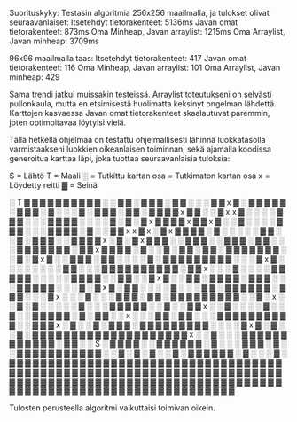 Suorituskyky:
Testasin algoritmia 256x256 maailmalla, ja tulokset olivat seuraavanlaiset:
Itsetehdyt tietorakenteet: 5136ms
Javan omat tietorakenteet: 873ms
Oma Minheap, Javan arraylist: 1215ms
Oma Arraylist, Javan minheap: 3709ms

96x96 maailmalla taas: 
Itsetehdyt tietorakenteet: 417
Javan omat tietorakenteet: 116
Oma Minheap, Javan arraylist: 101
Oma Arraylist, Javan minheap: 429

Sama trendi jatkui muissakin testeissä. Arraylist toteutukseni on selvästi pullonkaula, mutta en etsimisestä huolimatta keksinyt ongelman lähdettä. Karttojen kasvaessa Javan omat tietorakenteet skaalautuvat paremmin, joten optimoitavaa löytyisi vielä.


Tällä hetkellä ohjelmaa on testattu ohjelmallisesti lähinnä luokkatasolla varmistaakseni luokkien oikeanlaisen toiminnan, sekä ajamalla koodissa generoitua karttaa läpi, joka tuottaa seuraavanlaisia tuloksia:

S = Lähtö
T = Maali
░ = Tutkittu kartan osa
  = Tutkimaton kartan osa
x = Löydetty reitti
▓ = Seinä

░ T ▓ ▓ ▓   ▓ ▓ ▓ ▓ ▓   ▓ ▓ ░ ░ ▓ ▓ ░ ▓ ▓     ▓ ░ ▓ ▓ ░ ░ ░ ▓ ▓
x   ▓ ░ ▓ ▓ ▓ ▓ ▓ ░ ▓ ▓ ▓ ░ ▓ ░ ░ ░ ▓ ░ ▓     ▓ ▓ ░ ▓ ▓ ░ ▓ ▓ ▓
▓ x ▓ ▓ ░ ░ ▓ x x ▓ ░ ░ ░ ░ ▓ ▓ ▓ ░ ░ ░ ▓ ▓ ▓ ▓ ░ ░ ░ ░ ▓ ░ ▓ ░
▓ x ▓ ▓ ▓ ▓ x ▓ ▓ x ▓ ░ ░ ▓ ░ ░ ░ ░ ▓ ▓ ▓ ░ ░ ░ ▓ ▓ ▓ ▓ ░ ▓ ░ ░
▓ ▓ x x ▓ x ░ ▓ x ▓ ▓ ▓ ▓ ░ ▓ ░ ░ ░ ░ ░ ▓ ▓ ░ ░ ▓ ░ ▓ ▓ ▓ ░ ░ ▓
▓ ▓   ▓ x ░ ▓ ░ ▓ x ▓ ▓ ▓ ░ ░ ▓ ▓ ▓ ░ ░ ▓ ▓ ▓ ░ ▓ ▓ ░ ░ ░ ▓ ▓ ▓
▓ ▓       ▓ ▓ ░ ▓ ▓ x ▓ ▓ ▓ ▓ ░ ▓ ░ ░ ▓ ░ ▓ ▓ ░ ▓ ▓ ░ ▓ ▓ ▓ ▓
  ▓     ▓ ▓ ░ ░ ▓ ░ ▓ x ▓ ░ ░ ▓ ▓ ▓ ░ ▓ ▓ ░ ░ ░ ░ ▓ ░ ▓     ▓
▓   ▓ ▓ ▓ ▓ ▓ ▓ ░ ░ ░ ▓ x ▓ ░ ░ ░ ░ ░ ░ ░ ░ ▓ ▓ ░ ░ ░ ▓ ▓ ▓ ▓ ▓
▓           ▓ ▓ ▓ ▓ ░ ▓ ▓ x ░ ░ ░ ▓ ░ ░ ░ ░ ▓ ▓ ▓ ▓ ▓ ░ ░ ░ ░ ░
  ▓     ▓ ▓ ▓ ░ ░ ▓ ▓ ░ ░ ▓ x ▓ ░ ░ ▓ ▓ ░ ▓ ▓ ▓ ▓ ░ ▓ ▓ ▓ ░ ░ ░
  ▓ ▓ ▓       ▓ ▓ ░ ░ ░ ▓ ░ ▓ x ▓ ░ ▓ ▓ ░ ░ ░ ░ ▓ ░ ░ ░ ▓ ▓ ░ ▓
▓   ▓   ▓   ▓ ▓ ░ ▓ ▓ ▓ ░ ░ ░ ▓ x ░ ░ ░ ▓ ░ ░ ░ ▓ ▓ ▓ ░ ▓ ▓ ░ ▓
▓   ▓ ▓     ▓ ▓     ▓ ▓ ▓ ░ ░ ▓ ░ x ░ ░ ▓ ░ ▓ ░ ░ ░ ░ ░ ▓ ░ ░ ░
▓     ▓     ▓     ▓ ▓ ░ ░ ▓ ░ ░ ▓ ▓ x ░ ░ ▓ ░ ░ ░ ░ ▓ ░ ░ ▓ ░ ░
▓ ▓   ▓       ▓       ▓ ░ ▓ ░ ▓ ▓ ░ ░ x ░ ░ ░ ▓ ▓ ░ ▓ ▓ ░ ░ ░ ▓
▓     ▓ ▓     ▓ ▓ ▓     ▓ ▓ ▓ ░ ░ ▓ ▓ ▓ x ░ ▓ ░ ░ ▓ ░ ▓ ▓ ▓ ░
▓ ▓ ▓     ▓ ▓ ▓ ▓ ▓   ▓     ░ ░ ░ ░ ▓ x ▓ ░ ▓ ░ ░ ▓ ░ ▓   ▓ ▓ ▓
▓   ▓ ▓ ▓ ▓ ▓ ▓ ▓   ▓   ▓   ▓ ▓ ▓ ▓ ▓ ▓ x ░ ░ ▓ ░ ░ ░ ▓ ▓ ▓ ▓
▓         ▓ ▓ ▓ ▓       ▓   ▓ ▓ ░ ▓ ▓ ░ ░ S ░ ▓ ▓ ▓ ▓ ░ ░
  ▓       ▓   ▓   ▓   ▓   ▓   ░ ▓ ░ ░ ░ ▓ ▓ ▓ ░ ▓ ░ ░ ▓ ▓ ▓ ▓ ▓
  ▓ ▓ ▓   ▓     ▓     ▓         ░ ░ ▓ ░ ▓ ░ ▓ ░ ░ ▓ ░   ▓
              ▓       ▓ ▓     ▓   ▓ ░ ▓ ░   ░ ░ ▓ ░     ▓ ▓   ▓
  ▓ ▓     ▓ ▓ ▓ ▓           ▓ ▓ ▓     ▓       ▓     ▓   ▓ ▓ ▓
    ▓ ▓ ▓       ▓ ▓   ▓ ▓     ▓     ▓         ▓ ▓   ▓   ▓ ▓   ▓
      ▓   ▓   ▓ ▓   ▓       ▓ ▓ ▓   ▓   ▓     ▓       ▓ ▓   ▓
    ▓     ▓     ▓ ▓         ▓ ▓           ▓     ▓ ▓ ▓ ▓     ▓
▓ ▓ ▓   ▓ ▓ ▓ ▓ ▓   ▓     ▓ ▓       ▓   ▓   ▓ ▓   ▓ ▓ ▓ ▓ ▓ ▓ ▓
▓     ▓   ▓ ▓   ▓ ▓ ▓ ▓ ▓ ▓       ▓ ▓   ▓ ▓     ▓   ▓   ▓   ▓ ▓
  ▓     ▓     ▓ ▓       ▓   ▓ ▓ ▓         ▓         ▓     ▓ ▓ ▓
  ▓   ▓     ▓           ▓ ▓     ▓   ▓       ▓ ▓       ▓
▓ ▓   ▓     ▓   ▓           ▓       ▓     ▓     ▓   ▓       ▓


Tulosten perusteella algoritmi vaikuttaisi toimivan oikein. 
